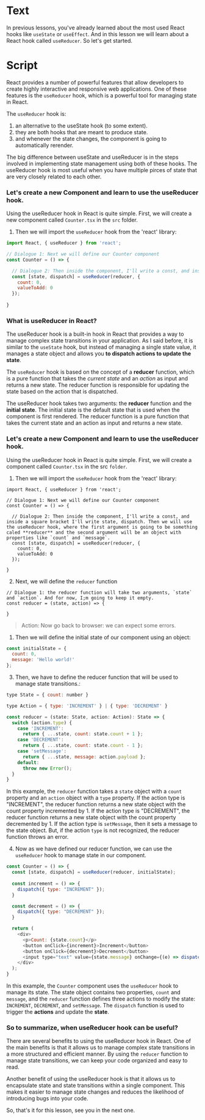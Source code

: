 # Text
In previous lessons, you've already learned about the most used React hooks like `useState` or `useEffect`. And in this lesson we will learn about a React hook called `useReducer`. So let's get started.

# Script
React provides a number of powerful features that allow developers to create highly interactive and responsive web applications. One of these features is the `useReducer` hook, which is a powerful tool for managing state in React.

The `useReducer` hook is:
1. an alternative to the useState hook (to some extent). 
2. they are both hooks that are meant to produce state.
3. and whenever the state changes, the component is going to automatically rerender.

The big difference between useState and useReducer is in the steps involved in implementing state management using both of these hooks. The useReducer hook  is most useful when you have multiple pirces of state that are very closely related to each other.

### Let's create a new Component and learn to use the useReducer hook.

Using the useReducer hook in React is quite simple. First, we will create a new component called `Counter.tsx` in the `src` folder. 


1. Then we will import the `useReducer` hook from the 'react' library:
```js
import React, { useReducer } from 'react';

// Dialogue 1: Next we will define our Counter component
const Counter = () => {

  // Dialogue 2: Then inside the component, I'll write a const, and inside a square bracket I'll write state, dispatch. Then we will use the useReducer hook, where the first argument is going to be something caled **reducer** and the second argument will be an object with properties like `count` and `message`.
  const [state, dispatch] = useReducer(reducer, {
    count: 0,
    valueToAdd: 0
  });
  
}
```



### What is useReducer in React?
The useReducer hook is a built-in hook in React that provides a way to manage complex state transitions in your application. As I said before, it is similar to the `useState` hook, but instead of managing a single state value, it manages a state object and allows you **to dispatch actions to update the state**.

The `useReducer` hook is based on the concept of a **reducer** function, which is a pure function that takes the *current state* and an *action* as input and returns a new state. The reducer function is responsible for updating the state based on the action that is dispatched.

The useReducer hook takes two arguments: the **reducer** function and the **initial state**. The initial state is the default state that is used when the component is first rendered. The reducer function is a pure function that takes the current state and an action as input and returns a new state.

### Let's create a new Component and learn to use the useReducer hook.

Using the useReducer hook in React is quite simple. First, we will create a component called `Counter.tsx` in the src `folder`. 

1. Then we will import the `useReducer` hook from the 'react' library:
```tsx
import React, { useReducer } from 'react';

// Dialogue 1: Next we will define our Counter component
const Counter = () => {

  // Dialogue 2: Then inside the component, I'll write a const, and inside a square bracket I'll write state, dispatch. Then we will use the useReducer hook, where the first argument is going to be something caled **reducer** and the second argument will be an object with properties like `count` and `message`.
  const [state, dispatch] = useReducer(reducer, {
    count: 0,
    valueToAdd: 0
  });
  
}
```

2. Next, we will define the `reducer` function

```tsx
// Dialogue 1: the reducer function will take two arguments, `state` and `action`. And for now, I;m going to keep it empty.
const reducer = (state, action) => {

}
```
> Action: Now go back to browser: we can expect some errors.

1. Then we will define the initial state of our component using an object:

```js
const initialState = {
  count: 0,
  message: 'Hello world!'
};
```

3. Then, we have to define the reducer function that will be used to manage state transitions.:

```javascript
type State = { count: number }

type Action = { type: 'INCREMENT' } | { type: 'DECREMENT' }

const reducer = (state: State, action: Action): State => {
  switch (action.type) {
    case 'INCREMENT':
      return { ...state, count: state.count + 1 };
    case 'DECREMENT':
      return { ...state, count: state.count - 1 };
    case 'setMessage':
      return { ...state, message: action.payload };
    default:
      throw new Error();
  }
}

```

In this example, the `reducer` function takes a `state` object with a `count` property and an `action` object with a `type` property. If the action type is "INCREMENT", the reducer function returns a new state object with the count property incremented by 1. If the action type is "DECREMENT", the reducer function returns a new state object with the count property decremented by 1. If the action type is `setMessage`, then it sets a message to the state object. But, if the action `type` is not recognized, the reducer function throws an error.

4. Now as we have defined our reducer function, we can use the `useReducer` hook to manage state in our component.

```javascript
const Counter = () => {
  const [state, dispatch] = useReducer(reducer, initialState);
  
  const increment = () => {
    dispatch({ type: "INCREMENT" });
  }

  const decrement = () => {
    dispatch({ type: "DECREMENT" });
  }

  return (
    <div>
      <p>Count: {state.count}</p>
      <button onClick={increment}>Increment</button>
      <button onClick={decrement}>Decrement</button>
      <input type="text" value={state.message} onChange={(e) => dispatch({ type: 'setMessage', payload: e.target.value })} />
    </div>
  );
}
```

In this example, the `Counter` component uses the `useReducer` hook to manage its state. The state object contains two properties, `count` and `message`, and the `reducer` function defines three actions to modify the state: `INCREMENT`, `DECREMENT`, and `setMessage`. The `dispatch` function is used to trigger the **actions** and update the **state**.


### So to summarize, when useReducer hook can be useful?
There are several benefits to using the useReducer hook in React. One of the main benefits is that it allows us to manage complex state transitions in a more structured and efficient manner. By using the `reducer` function to manage state transitions, we can keep your code organized and easy to read.

Another benefit of using the useReducer hook is that it allows us to encapsulate state and state transitions within a single component. This makes it easier to manage state changes and reduces the likelihood of introducing bugs into your code.

So, that's it for this lesson, see you in the next one.